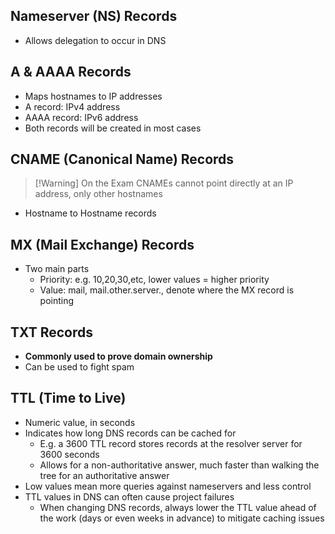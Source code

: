 ## Nameserver (NS) Records

- Allows delegation to occur in DNS

## A & AAAA Records

- Maps hostnames to IP addresses
- A record: IPv4 address
- AAAA record: IPv6 address
- Both records will be created in most cases

## CNAME (Canonical Name) Records

>[!Warning] On the Exam
>CNAMEs cannot point directly at an IP address, only other hostnames

- Hostname to Hostname records

## MX (Mail Exchange) Records

- Two main parts
	- Priority: e.g. 10,20,30,etc, lower values = higher priority
	- Value: mail, mail.other.server., denote where the MX record is pointing

## TXT Records

- **Commonly used to prove domain ownership**
- Can be used to fight spam

## TTL (Time to Live)

- Numeric value, in seconds
- Indicates how long DNS records can be cached for
	- E.g. a 3600 TTL record stores records at the resolver server for 3600 seconds
	- Allows for a non-authoritative answer, much faster than walking the tree for an authoritative answer
- Low values mean more queries against nameservers and less control
- TTL values in DNS can often cause project failures
	- When changing DNS records, always lower the TTL value ahead of the work (days or even weeks in advance) to mitigate caching issues